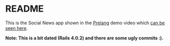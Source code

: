 # README

This is the Social News app shown in the [Prelang](http://prelang.com) demo video which [can be seen here](http://prelang.com/#demo).

**Note: This is a bit dated (Rails 4.0.2) and there are some ugly commits :).**

